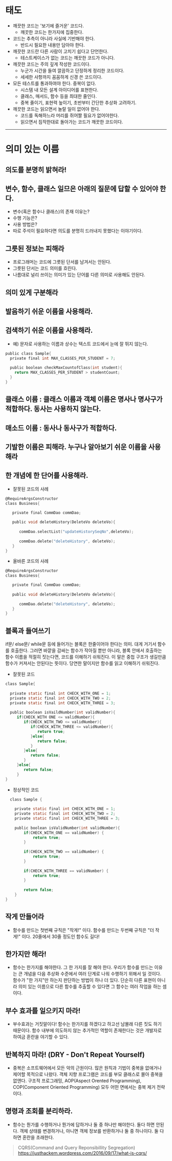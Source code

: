 # 태도 

* 깨끗한 코드는 '보기에 즐거운' 코드다.
  * 깨끗한 코드는 한가지에 집중한다.
* 코드는 추측이 아니라 사실에 기반해야 한다.
  * 반드시 필요한 내용만 담아야 한다.
* 깨끗한 코드란 다른 사람이 고치기 쉽다고 단언한다.
  * 테스트케이스가 없는 코드는 깨끗한 코드가 아니다.
* 깨끗한 코드는 주의 깊게 작성한 코드이다.
  * 누군가 시간을 들여 깔끔하고 단정하게 정리한 코드이다.
  * 세세한 사항까지 꼼꼼하게 신경 쓴 코드이다.
* 모든 테스트를 통과하여야 한다. 중복이 없다.
  * 시스템 내 모든 설계 아이디어를 표현한다.
  * 클래스, 매서드, 함수 등을 최대한 줄인다.
  * 중복 줄이기, 표현력 높이기, 초반부터 간단한 추상화 고려하기.
* 깨끗한 코드는 읽으면서 놀랄 일이 없어야 한다.
  * 코드를 독해하느라 머리를 쥐어짤 필요가 없어야한다.
  * 읽으면서 짐작한대로 돌아가는 코드가 깨끗한 코드이다.      
---
# 의미 있는 이름
## 의도를 분명히 밝혀라!
## 변수, 함수, 클래스 일므은 아래의 질문에 답할 수 있어야 한다.
* 변수(혹은 함수나 클래스)의 존재 이유는?
* 수행 기능은?
* 사용 방법은?
* 따로 주석이 필요하다면 의도를 분명히 드러내지 못했다는 이야기이다.
## 그릇된 정보는 피해라
* 프로그래머는 코드에 그릇된 단서를 남겨서는 안된다.
* 그릇된 단서는 코드 의미를 흐린다.
* 나름대로 널리 쓰이는 의미가 있는 단어를 다른 의미로 사용해도 안된다.
## 의미 있게 구분해라
## 발음하기 쉬운 이름을 사용해라.
## 검색하기 쉬운 이름을 사용해라.
* 예) 문자로 사용하는 이름과 상수는 텍스트 코드에서 눈에 잘 뛰지 않는다.
```c
public class Sample{
  private final int MAX_CLASSES_PER_STUDENT = 7;
 
  public boolean checkMaxCountofClass(int student){
    return MAX_CLASSES_PER_STUDENT > studentCount;
  }
}
```
## 클래스 이름 : 클래스 이름과 객체 이름은 명사나 명사구가 적합하다. 동사는 사용하지 않는다.
## 매소드 이름 : 동사나 동사구가 적합하다.
## 기발한 이름은 피해라. 누구나 알아보기 쉬운 이름을 사용해라
## 한 개념에 한 단어를 사용해라.
* 잘못된 코드의 사례
```c
@RequireArgsConstructor
class Business{

   private final CommDao commDao;
   
   public void deleteHistory(DeleteVo deleteVo){
      
      commDao.selectList("updateHistorySeqNo",deleteVo);
      
      commDao.delete("deleteHistory", deleteVo); 
   }
}
```
* 올바른 코드의 사례
```c
@RequireArgsConstructor
class Business{

   private final CommDao commDao;
   
   public void deleteHistory(DeleteVo deleteVo){
 
      commDao.delete("deleteHistory", deleteVo);
   }
}
```

## 블록과 들여쓰기
if문/ else문/ while문 등에 들어가는 블록은 한줄이어야 한다는 의미. 대게 거기서 함수를 호출한다. 그러면 바깥을 감싸는 함수가 작아질 뿐만 아니라,
블록 안에서 호출하는 함수 이름을 적절히 짓는다면, 코드를 이해하기 쉬워진다. 이 말은 중첩 구조가 생길만큼 함수가 커져서는 안된다는 뜻이다.
당연한 말이지만 함수를 읽고 이해하기 쉬워진다.
* 잘못된 코드
```c
class Sample{
  
  private static final int CHECK_WITH_ONE = 1;
  private static final int CHECK_WITH_TWO = 2;
  private static final int CHECK_WITH_THREE = 3;
  
  public boolean isVaildNumber(int validNumber){
     if(CHECK_WITH ONE <= validNumber){
        if(CHECK_WITH_TWO <= validNumber){
           if(CHECK_WITH_THREE <= validNumber){
              return true;
           }else{
              return false;
           }
        }else{
           return false;
        }
     }else{
        return false;
     }
}
```
* 정상적인 코드
```c
  class Sample {
    
    private static final int CHECK_WITH_ONE = 1;
    private static final int CHECK_WITH_TWO = 2;
    private static final int CHECK_WITH_THREE = 3;
    
    public boolean isValidNumber(int validNumber){
        if(CHECK_WITH_ONE == validNumber) {
            return true;
        }
        
        if(CHECK_WITH_TWO == validNumber) {
            return true;
        }
        
        if(CHECK_WITH_THREE == validNumber) {
            return true;
        }
        
        return false;
    }
}
```
## 작게 만들어라
* 함수를 만드는 첫번째 규칙은 "작게!" 이다. 
  함수를 만드는 두번째 규칙은 "더 작게!" 이다.
  20줄에서 30줄 정도인 함수도 길다!

## 한가지만 해라!
* 함수는 한가지를 해야한다. 그 한 가지를 잘 해야 한다. 우리가 함수를 만드는 이유는 큰 개념을 다음 추상화 수준에서 여러 단계로 나워 수행하기 위해서 일 것이다.
  함수가 "한 가지"만 하는지 판단하는 방법이 하나 더 있다. 단순히 다른 표현이 아니라 의미 있는 이름으로 다른 함수를 추출할 수 있다면 그 함수는 여러 작업을 하는 셈이다.

## 부수 효과를 일으키지 마라!
* 부수효과는 거짓말이다!
  함수는 한가지를 하겠다고 하고선 남몰래 다른 짓도 하기 때문이다.
  함수 내부에 의도하지 않는 추가적인 역할이 존재한다는 것은 개발자로 하여금 혼란을 야기할 수 있다.

## 반복하지 마라! (DRY - Don't Repeat Yourself)
* 중복은 소프트웨어에서 모든 악의 근원이다.
  많은 원칙과 기법이 중복을 없애거나 제어할 목적으로 나왔다. 객체 지향 프로그램은 코드를 부모 클래스로 몰아 중복을 없앤다.
  구조적 프로그래밍, AOP(Aspect Orented Programming), COP(Component Oriented Programming) 모두 어떤 면에서는 중복 제거 전략이다.
  
## 명령과 조회를 분리하라.
* 함수는 뭔가를 수행하거나 뭔가에 답하거나 둘 중 하나만 해야한다.
  둘다 하면 안된다.
  객체 상태를 변경하거나, 아니면 객체 정보를 반환하거나 둘 중 하나이다.
  둘 다 하면 혼란을 초래한다.

> CQRS(Command and Query Reponsibillity Segregation)
 <https://justhackem.wordpress.com/2016/09/17/what-is-cqrs/>


